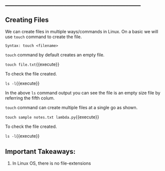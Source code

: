 ## ____________________________________________
## Creating Files

We can create files in multiple ways/commands in Linux. On a basic we will use `touch` command to create the file.

`Syntax: touch <filename>` 

`touch` command by default creates an empty file.

`touch file.txt`{{execute}}

To check the file created.

`ls -l`{{execute}} 

In the above `ls` command output you can see the file is an empty size file by referring the fifth colum.

`touch` command can create multiple files at a single go as shown.

`touch sample notes.txt lambda.py`{{execute}} 

To check the file created.

`ls -l`{{execute}} 


## Important Takeaways:

1. In Linux OS, there is no file-extensions